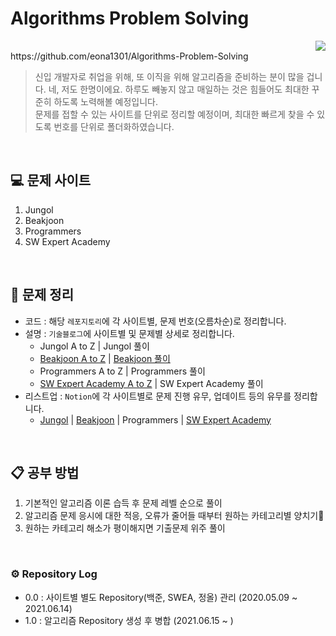 # Algorithms Problem Solving

<div align="right"><a href="https://hits.seeyoufarm.com"/><img src="https://hits.seeyoufarm.com/api/count/incr/badge.svg?url="/></a></div>
https://github.com/eona1301/Algorithms-Problem-Solving
<br>

> 신입 개발자로 취업을 위해, 또 이직을 위해 알고리즘을 준비하는 분이 많을 겁니다. 네, 저도 한명이에요. 하루도 빼놓지 않고 매일하는 것은 힘들어도 최대한 꾸준히 하도록 노력해볼 예정입니다.<br>
> 문제를 접할 수 있는 사이트를 단위로 정리할 예정이며, 최대한 빠르게 찾을 수 있도록 번호를 단위로 폴더화하였습니다.

<br>

## 💻 문제 사이트

1. Jungol
2. Beakjoon
3. Programmers
4. SW Expert Academy

<br>

## 📝 문제 정리

+ 코드 : 해당 `레포지토리`에 각 사이트별, 문제 번호(오름차순)로 정리합니다.
+ 설명 : `기술블로그`에 사이트별 및 문제별 상세로 정리합니다.
  + Jungol A to Z | Jungol 풀이
  + [Beakjoon A to Z](https://eona1301.github.io/a_to_z/BeakjoonSolution/) | [Beakjoon 풀이](https://eona1301.github.io/categories/#beakjoon)
  + Programmers A to Z | Programmers 풀이
  + [SW Expert Academy A to Z](https://eona1301.github.io/a_to_z/SWEASolution/) | SW Expert Academy 풀이
+ 리스트업 : `Notion`에 각 사이트별로 문제 진행 유무, 업데이트 등의 유무를 정리합니다.
  + [Jungol](https://www.notion.so/danghyeona/56ece90b98f146498cb421f745321eae?v=b02930e57e144792a38acdb99720e5c9) | [Beakjoon](https://www.notion.so/danghyeona/5e06598a19f84ff691c9f948c3e32787?v=b917204e141f46ff97b25cc0cdd3ae35) | Programmers | [SW Expert Academy](https://www.notion.so/danghyeona/39f697effdc74c9c9a235bbf1ba9f48a?v=b11284d0630b4a5ba53c9959d7281cbb)

<br>

## 📋 공부 방법

1. 기본적인 알고리즘 이론 습득 후 문제 레벨 순으로 풀이
2. 알고리즘 문제 응시에 대한 적응, 오류가 줄어들 때부터 원하는 카테고리별 양치기🐏
3. 원하는 카테고리 해소가 평이해지면 기출문제 위주 풀이

<br>

### ⚙ Repository Log

- 0.0 : 사이트별 별도 Repository(백준, SWEA, 정올) 관리 (2020.05.09 ~ 2021.06.14)
- 1.0 : 알고리즘 Repository 생성 후 병합 (2021.06.15 ~ )